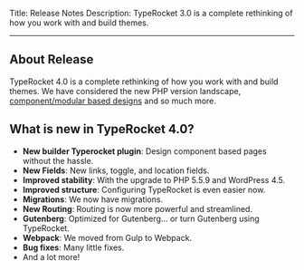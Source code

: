 Title: Release Notes
Description: TypeRocket 3.0 is a complete rethinking of how you work with and build themes.

---

## About Release

TypeRocket 4.0 is a complete rethinking of how you work with and build themes. We have considered the new PHP version landscape, [component/modular based designs](http://alistapart.com/article/language-of-modular-design) and so much more.

## What is new in TypeRocket 4.0?

- **New builder Typerocket plugin**: Design component based pages without the hassle.
- **New Fields**: New links, toggle, and location fields.
- **Improved stability**: With the upgrade to PHP 5.5.9 and WordPress 4.5.
- **Improved structure**: Configuring TypeRocket is even easier now.
- **Migrations**: We now have migrations.
- **New Routing**: Routing is now more powerful and streamlined.
- **Gutenberg**: Optimized for Gutenberg... or turn Gutenberg using TypeRocket.
- **Webpack**: We moved from Gulp to Webpack.
- **Bug fixes**: Many little fixes.
- And a lot more!